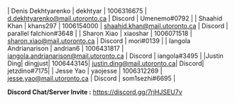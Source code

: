 | Denis Dekhtyarenko | dekhtyar | 1006316675 | d.dekhtyarenko@mail.utoronto.ca | Discord | Umenemo#0792 |
| Shaahid Khan | khans297 | 1006154000 | shaahid.khan@mail.utoronto.ca | Discord | parallel falchion#3648 |
| Sharon Xiao | xiaoshar | 1006071518 | sharon.xiao@mail.utoronto.ca | Discord | mori#0139 |
| Iangola Andrianarison | andrian6 | 1006431817 | iangola.andrianarison@mail.utoronto.ca | Discord | iangola#3495 |
|Justin Ding| dingjust| 1006443145| justin.ding@mail.utoronto.ca| Discord| jetzdino#7175|
| Jesse Yao | yaojesse | 1006312269 | jesse.yao@mail.utoronto.ca | Discord | som1sezhi#6695 |

**Discord Chat/Server Invite :** https://discord.gg/7rjHJSEU7v
